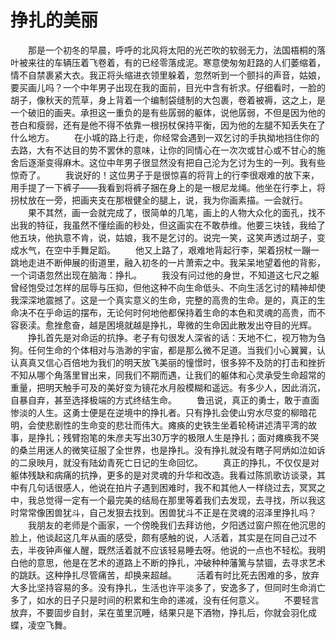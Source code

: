 # 挣扎的美丽
　　那是一个初冬的早晨，呼呼的北风将太阳的光芒吹的软弱无力，法国梧桐的落叶被来往的车辆压着飞卷着，有的已经零落成泥。寒意使匆匆赶路的人们萎缩着，情不自禁裹紧大衣。我正将头缩进衣领里躲着，忽然听到一个颤抖的声音，姑娘，要买画儿吗？一个中年男子出现在我的面前，目光中含有祈求。仔细看时，一脸的胡子，像秋天的荒草，身上背着一个编制袋缝制的大包裹，卷着被褥，这之上，是一个破旧的画夹。承担这一重负的是有些孱弱的躯体，说他孱弱，不但是因为他的苍白和瘦弱，还有是他不得不依靠一根拐杖保持平衡，因为他的左腿不知丢失在了什么地方。 
　　在小城的路上行走，你经常会遇到一双乞讨的手执拗地挡住你的去路，大有不达目的势不罢休的意味，让你的同情心在一次次或甘心或不甘心的施舍后逐渐变得麻木。这位中年男子很显然没有把自己沦为乞讨为生的一列。我有些惊奇了。 
　　我说好的！这位男子于是很惊喜的将背上的行李很艰难的放下来，用手提了一下裤子——我看到将裤子捆在身上的是一根尼龙绳。他坐在行李上，将拐杖放在一旁，把画夹支在那根健全的腿上，说，我为你画素描。一会就行。 
　　果不其然，画一会就完成了，很简单的几笔，画上的人物大众化的面孔，找不出我的特征，我虽然不懂绘画的秒处，但这画实在不敢恭维。他要三块钱，我给了他五块，他执意不肯，说，姑娘，我不是乞讨的。说完一笑，这笑声透过胡子，变成水气，在空中手舞足蹈。 
　　他又上路了，艰难地背起行李，架着拐杖一蹦一跳地走进不断伸展的街道里，融入初冬的一片萧索之中。我呆呆地望着他的背影，一个词语忽然出现在脑海：挣扎。 
　　我没有问过他的身世，不知道这七尺之躯曾经饱受过怎样的屈辱与压抑，但他这种不向生命低头、不向生活乞讨的精神却使我深深地震撼了。这是一个真实意义的生命，完整的高贵的生命。是的，真正的生命决不在乎命运的摆布，无论何时何地他都保持着生命的本色和灵魂的高贵，而不容亵渎。愈挫愈奋，越是困境就越是挣扎，卑微的生命因此散发出夺目的光辉。 
　　挣扎首先是对命运的抗挣。老子有句很发人深省的话：天地不仁，视万物为刍狗。任何生命的个体相对与浩渺的宇宙，都是那么微不足道。当我们小心翼翼，认认真真又信心百倍地为我们的明天放飞美丽的憧憬时，很多猝不及防的打击和挫折不知从哪个角落里冒出来，同我们不期而遇，让我们的躯体和心灵承受生命超常的重量，把明天触手可及的美好变为镜花水月般模糊和遥远。有多少人，因此消沉，自暴自弃，甚至选择极端的方式终结生命。 
　　鲁迅说，真正的勇士，敢于直面惨淡的人生。这勇士便是在逆境中的挣扎者。只有挣扎会使山穷水尽变的柳暗花明，会使悲剧性的生命变的悲壮而伟大。瘫痪的史铁生坐着轮椅讲述清平湾的故事，是挣扎；残臂抱笔的朱彦夫写出30万字的极限人生是挣扎；面对瘫痪我不哭的桑兰用迷人的微笑征服了全世界，也是挣扎。没有挣扎就没有瞎子阿炳如泣如诉的二泉映月，就没有陆幼青死亡日记的生命回忆。 
　　真正的挣扎，不仅仅是对躯体残缺和病痛的抗挣，更多的是对灵魂的升华和改造。我看过陈凯歌访谈录，其中有几句话很感人，他说在拍片子遇到困难时，我不和其他人一样绕过去，冥冥之中，我总觉得一定有一个最完美的结局在那里等着我们去发现，去寻找，所以我这时常常像困兽犹斗，自己发狠去找到。困兽犹斗不正是在灵魂的沼泽里挣扎吗？ 
　　我朋友的老师是个画家，一个傍晚我们去拜访他，夕阳透过窗户照在他沉思的脸上，他谈起这几年从画的感受，颇有感触的说，人活着，其实是在同自己过不去，半夜钟声催人醒，既然活着就不应该轻易睡去呀。他说的一点也不轻松。我明白他的意思，他是在艺术的道路上不断的挣扎，冲破种种藩篱与禁锢，去寻求艺术的跳跃。这种挣扎尽管痛苦，却换来超越。 
　　活着有时比死去困难的多，放弃大多比坚持容易的多。没有挣扎，生活也许平淡多了，安逸多了，但同时生命消亡多了，如水的日子只是时间的积累和生命的递减，没有任何意义。 
　　不要轻言放弃，不要固步自封，呆在茧里沉睡，结果只是下酒物，挣扎后，你就会羽化成蝶，凌空飞舞。
 